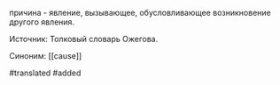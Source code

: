 причина - явление, вызывающее, обусловливающее возникновение другого явления.

Источник: Толковый словарь Ожегова.

Синоним: [[cause]]

#translated 
#added 